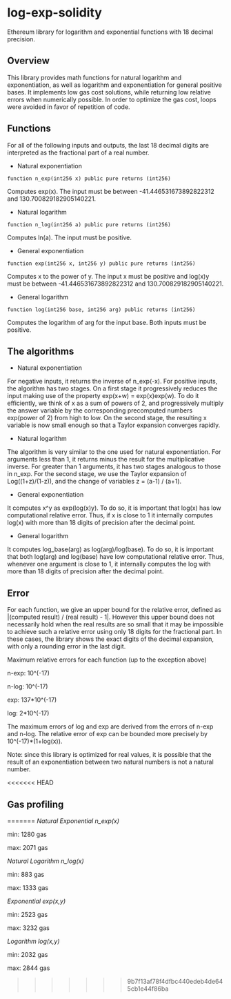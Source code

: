 # log-exp-solidity
Ethereum library for logarithm and exponential functions with 18 decimal precision.

## Overview

This library provides math functions for natural logarithm and exponentiation, as well as logarithm and exponentiation for general positive bases. It implements low gas cost solutions, while returning low relative errors when numerically possible. In order to optimize the gas cost, loops were avoided in favor of repetition of code.

## Functions

For all of the following inputs and outputs, the last 18 decimal digits are interpreted
as the fractional part of a real number.

* Natural exponentiation

```function n_exp(int256 x) public pure returns (int256)```

Computes exp(x). The input must be between -41.446531673892822312 and 130.700829182905140221.

* Natural logarithm

```function n_log(int256 a) public pure returns (int256)```

Computes ln(a). The input must be positive.

* General exponentiation

```function exp(int256 x, int256 y) public pure returns (int256)```

Computes x to the power of y. The input x must be positive and log(x)y must be between -41.446531673892822312 and 130.700829182905140221.

* General logarithm

```function log(int256 base, int256 arg) public returns (int256)```

Computes the logarithm of arg for the input base. Both inputs must be positive.


## The algorithms

* Natural exponentiation

For negative inputs, it returns the inverse of n_exp(-x).
For positive inputs, the algorithm has two stages. On a first stage it progressively reduces the input making use of the property exp(x+w) = exp(x)exp(w). To do it efficiently, we think of x as a sum of powers of 2, and progressively multiply the answer variable by the corresponding precomputed numbers exp(power of 2) from high to low. On the second stage, the resulting x variable is now small enough so that a Taylor expansion converges rapidly.

* Natural logarithm

The algorithm is very similar to the one used for natural exponentiation. For arguments less than 1, it returns minus the result for the multiplicative inverse. For greater than 1 arguments, it has two stages analogous to those in n_exp. For the second stage, we use the Taylor expansion of Log((1+z)/(1-z)), and the change of variables z = (a-1) / (a+1).

* General exponentiation

It computes x^y as exp(log(x)y). To do so, it is important that log(x) has low computational relative error. Thus, if x is close to 1 it internally computes log(x) with
more than 18 digits of precision after the decimal point.

* General logarithm

It computes log_base(arg) as log(arg)/log(base). To do so, it is important that both
log(arg) and log(base) have low computational relative error. Thus, whenever one argument is close to 1, it internally computes the log with more than 18 digits of precision after the decimal point.

## Error

For each function, we give an upper bound for the relative error, defined as 
|(computed result) / (real result) - 1|. However this upper bound does not necessarily hold when the real results are so small that it may be impossible to achieve such a relative error using only 18 digits for the fractional part. In these cases, the library shows the exact digits of the decimal expansion, with only a rounding error in the last digit.

Maximum relative errors for each function (up to the exception above)

n-exp: 10^(-17)

n-log: 10^(-17)

exp: 137*10^(-17)

log: 2*10^(-17)

The maximum errors of log and exp are derived from the errors of n-exp and n-log.
The relative error of exp can be bounded more precisely by 10^(-17)*(1+log(x)).

Note: since this library is optimized for real values, it is possible that the result of an exponentiation between two natural numbers is not a natural number.

<<<<<<< HEAD
## Gas profiling
=======
_Natural Exponential n_exp(x)_

min: 1280 gas

max: 2071 gas


_Natural Logarithm n_log(x)_

min: 883 gas

max: 1333 gas


_Exponential  exp(x,y)_

  min: 2523 gas
  
  max: 3232 gas


_Logarithm log(x,y)_

  min: 2032 gas
  
  max: 2844 gas


>>>>>>> 9b7f13af78f4dfbc440edeb4de645cb1e44f86ba

